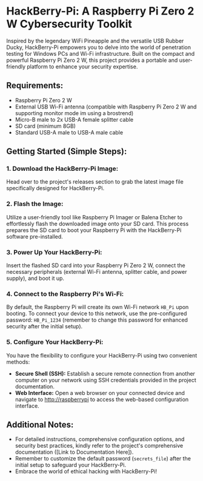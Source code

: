 # HackBerry-Pi: A Raspberry Pi Zero 2 W Cybersecurity Toolkit

Inspired by the legendary WiFi Pineapple and the versatile USB Rubber Ducky, HackBerry-Pi empowers you to delve into the world of penetration testing for Windows PCs and Wi-Fi infrastructure. Built on the compact and powerful Raspberry Pi Zero 2 W, this project provides a portable and user-friendly platform to enhance your security expertise.

## Requirements:

- Raspberry Pi Zero 2 W
- External USB Wi-Fi antenna (compatible with Raspberry Pi Zero 2 W and supporting monitor mode im using a brostrend)
- Micro-B male to 2x USB-A female splitter cable
- SD card (minimum 8GB)
- Standard USB-A male to USB-A male cable

## Getting Started (Simple Steps):

### 1. Download the HackBerry-Pi Image:

Head over to the project's releases section to grab the latest image file specifically designed for HackBerry-Pi.

### 2. Flash the Image:

Utilize a user-friendly tool like Raspberry Pi Imager or Balena Etcher to effortlessly flash the downloaded image onto your SD card. This process prepares the SD card to boot your Raspberry Pi with the HackBerry-Pi software pre-installed.

### 3. Power Up Your HackBerry-Pi:

Insert the flashed SD card into your Raspberry Pi Zero 2 W, connect the necessary peripherals (external Wi-Fi antenna, splitter cable, and power supply), and boot it up.

### 4. Connect to the Raspberry Pi's Wi-Fi:

By default, the Raspberry Pi will create its own Wi-Fi network `HB_Pi` upon booting. To connect your device to this network, use the pre-configured password: `HB_Pi_1234` (remember to change this password for enhanced security after the initial setup).

### 5. Configure Your HackBerry-Pi:

You have the flexibility to configure your HackBerry-Pi using two convenient methods:

- **Secure Shell (SSH):** Establish a secure remote connection from another computer on your network using SSH credentials provided in the project documentation.
- **Web Interface:** Open a web browser on your connected device and navigate to [http://raspberrypi](http://raspberrypi) to access the web-based configuration interface.

## Additional Notes:

- For detailed instructions, comprehensive configuration options, and security best practices, kindly refer to the project's comprehensive documentation ([Link to Documentation Here]).
- Remember to customize the default password (`secrets_file`) after the initial setup to safeguard your HackBerry-Pi.
- Embrace the world of ethical hacking with HackBerry-Pi!
